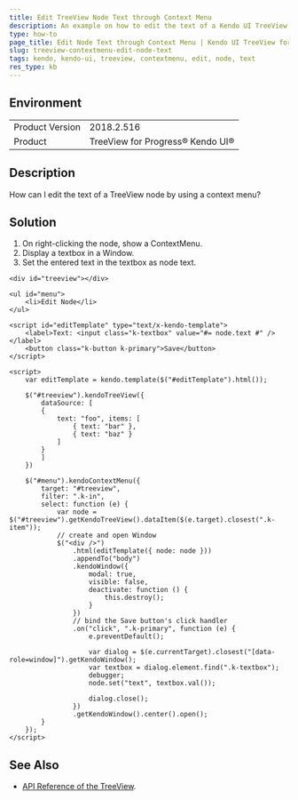 ```yaml
---
title: Edit TreeView Node Text through Context Menu
description: An example on how to edit the text of a Kendo UI TreeView node by using a context menu.
type: how-to
page_title: Edit Node Text through Context Menu | Kendo UI TreeView for jQuery
slug: treeview-contextmenu-edit-node-text
tags: kendo, kendo-ui, treeview, contextmenu, edit, node, text
res_type: kb
---
```


## Environment

<table>
	<tr>
		<td>Product Version</td>
		<td>2018.2.516</td>
	</tr>
	<tr>
		<td>Product</td>
		<td>TreeView for Progress® Kendo UI®</td>
	</tr>
</table>

## Description

How can I edit the text of a TreeView node by using a context menu?

## Solution

1. On right-clicking the node, show a ContextMenu.
1. Display a textbox in a Window.
1. Set the entered text in the textbox as node text.

```dojo
<div id="treeview"></div>

<ul id="menu">
    <li>Edit Node</li>
</ul>

<script id="editTemplate" type="text/x-kendo-template">
    <label>Text: <input class="k-textbox" value="#= node.text #" /></label>
    <button class="k-button k-primary">Save</button>
</script>

<script>
    var editTemplate = kendo.template($("#editTemplate").html());

    $("#treeview").kendoTreeView({
        dataSource: [
        {
            text: "foo", items: [
                { text: "bar" },
                { text: "baz" }
            ]
        }
        ]
    })

    $("#menu").kendoContextMenu({
        target: "#treeview",
        filter: ".k-in",
        select: function (e) {
            var node = $("#treeview").getKendoTreeView().dataItem($(e.target).closest(".k-item"));
            // create and open Window
            $("<div />")
                .html(editTemplate({ node: node }))
                .appendTo("body")
                .kendoWindow({
                    modal: true,
                    visible: false,
                    deactivate: function () {
                        this.destroy();
                    }
                })
                // bind the Save button's click handler
                .on("click", ".k-primary", function (e) {
                    e.preventDefault();

                    var dialog = $(e.currentTarget).closest("[data-role=window]").getKendoWindow();
                    var textbox = dialog.element.find(".k-textbox");
                    debugger;
                    node.set("text", textbox.val());

                    dialog.close();
                })
                .getKendoWindow().center().open();
        }
    });
</script>
```

## See Also

* [API Reference of the TreeView](https://docs.telerik.com/kendo-ui/api/javascript/ui/treeview).

